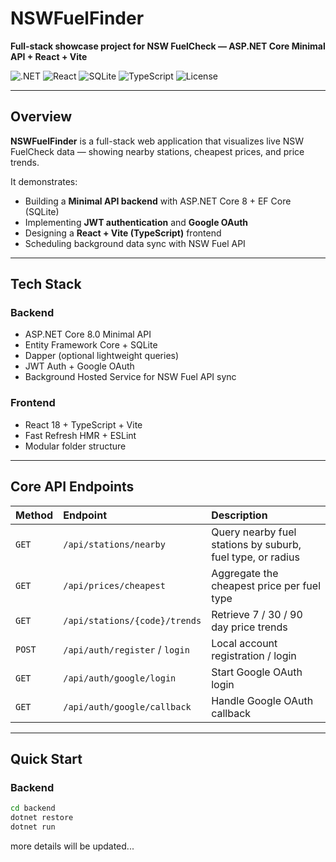 # NSWFuelFinder  
**Full-stack showcase project for NSW FuelCheck — ASP.NET Core Minimal API + React + Vite**

![.NET](https://img.shields.io/badge/.NET-8.0-blue?logo=dotnet)
![React](https://img.shields.io/badge/React-18-61dafb?logo=react)
![SQLite](https://img.shields.io/badge/SQLite-3-lightgrey?logo=sqlite)
![TypeScript](https://img.shields.io/badge/TypeScript-5-blue?logo=typescript)
![License](https://img.shields.io/badge/license-MIT-green)

---

## Overview  
**NSWFuelFinder** is a full-stack web application that visualizes live NSW FuelCheck data — showing nearby stations, cheapest prices, and price trends.

It demonstrates:
- Building a **Minimal API backend** with ASP.NET Core 8 + EF Core (SQLite)  
- Implementing **JWT authentication** and **Google OAuth**  
- Designing a **React + Vite (TypeScript)** frontend  
- Scheduling background data sync with NSW Fuel API  


---

## Tech Stack  

### Backend  
- ASP.NET Core 8.0 Minimal API  
- Entity Framework Core + SQLite  
- Dapper (optional lightweight queries)  
- JWT Auth + Google OAuth  
- Background Hosted Service for NSW Fuel API sync  

### Frontend  
- React 18 + TypeScript + Vite  
- Fast Refresh HMR + ESLint  
- Modular folder structure  

---

## Core API Endpoints  

| Method | Endpoint | Description |
|:-------|:----------|:-------------|
| `GET` | `/api/stations/nearby` | Query nearby fuel stations by suburb, fuel type, or radius |
| `GET` | `/api/prices/cheapest` | Aggregate the cheapest price per fuel type |
| `GET` | `/api/stations/{code}/trends` | Retrieve 7 / 30 / 90 day price trends |
| `POST` | `/api/auth/register` / `login` | Local account registration / login |
| `GET` | `/api/auth/google/login` | Start Google OAuth login |
| `GET` | `/api/auth/google/callback` | Handle Google OAuth callback |

---

## Quick Start  

### Backend  
```bash
cd backend
dotnet restore
dotnet run
```

more details will be updated...
